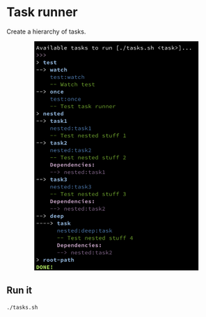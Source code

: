 # Task runner

Create a hierarchy of tasks.

<p align="center">
<img src="assets/task_console_output.png" alt="drawing" width="75%"/>
</p>

## Run it

`./tasks.sh`